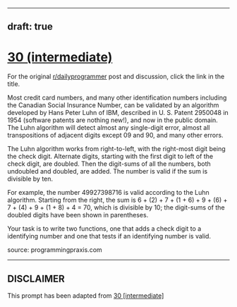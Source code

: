 ---
draft: true
----

# [30 (intermediate)](https://www.reddit.com/r/dailyprogrammer/comments/red6f/3262012_challenge_30_intermediate/)

For the original [r/dailyprogrammer](https://www.reddit.com/r/dailyprogrammer/) post and discussion, click the link in the title.

Most credit card numbers, and many other identification numbers including the Canadian Social Insurance Number, can be validated by an algorithm developed by Hans Peter Luhn of IBM, described in U. S. Patent 2950048 in 1954 (software patents are nothing new!), and now in the public domain. The Luhn algorithm will detect almost any single-digit error, almost all transpositions of adjacent digits except 09 and 90, and many other errors.

The Luhn algorithm works from right-to-left, with the right-most digit being the check digit. Alternate digits, starting with the first digit to left of the check digit, are doubled. Then the digit-sums of all the numbers, both undoubled and doubled, are added. The number is valid if the sum is divisible by ten.

For example, the number 49927398716 is valid according to the Luhn algorithm. Starting from the right, the sum is 6 + (2) + 7 + (1 + 6) + 9 + (6) + 7 + (4) + 9 + (1 + 8) + 4 = 70, which is divisible by 10; the digit-sums of the doubled digits have been shown in parentheses.

Your task is to write two functions, one that adds a check digit to a identifying number and one that tests if an identifying number is valid.

source: programmingpraxis.com


----
## **DISCLAIMER**
This prompt has been adapted from [30 [intermediate]](https://www.reddit.com/r/dailyprogrammer/comments/red6f/3262012_challenge_30_intermediate/
)
